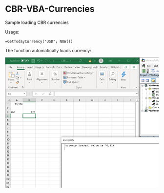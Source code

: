 # CBR-VBA-Currencies
Sample loading CBR currencies

Usage:
```
=GetTodayCurrency("USD"; NOW())
```

The function automatically loads currency:

![Demo](img.png)
